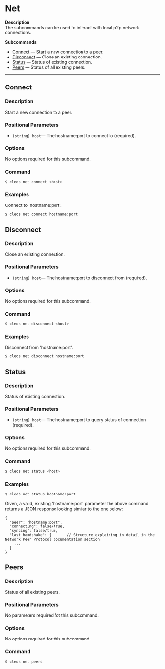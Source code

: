 # Net

**Description**  
The subcommands can be used to interact with local p2p network connections.  

**Subcommands**
 * [Connect](#connect) — Start a new connection to a peer.
 * [Disconnect](#disconnect) — Close an existing connection.
 * [Status](#status) — Status of existing connection.
 * [Peers](#peers) — Status of all existing peers.

*****
## Connect

### Description
Start a new connection to a peer.

### Positional Parameters
 * `(string) host`— The hostname:port to connect to (required).

### Options
No options required for this subcommand.

### Command
```sh
$ cleos net connect <host>
```

### Examples
Connect to 'hostname:port'.
```sh
$ cleos net connect hostname:port
```

## Disconnect

### Description
Close an existing connection.

### Positional Parameters
 * `(string) host`— The hostname:port to disconnect from (required).

### Options
No options required for this subcommand.

### Command
```sh
$ cleos net disconnect <host>
```

### Examples
Disconnect from 'hostname:port'.
```sh
$ cleos net disconnect hostname:port
```

## Status

### Description
Status of existing connection.

### Positional Parameters
 * `(string) host`— The hostname:port to query status of connection (required).

### Options
No options required for this subcommand.

### Command
```sh
$ cleos net status <host> 
```

### Examples
```sh
$ cleos net status hostname:port
```

Given, a valid, existing 'hostname:port' parameter the above command returns a JSON response looking similar to the one below:
```
{
  "peer": "hostname:port",
  "connecting": false/true,
  "syncing": false/true,
  "last_handshake": {       // Structure explaining in detail in the Network Peer Protocol documentation section
    ...
  }
}
```

## Peers

### Description
Status of all existing peers.

### Positional Parameters
No parameters required fot this subcommand.

### Options
No options required for this subcommand.

### Command
```sh
$ cleos net peers
```